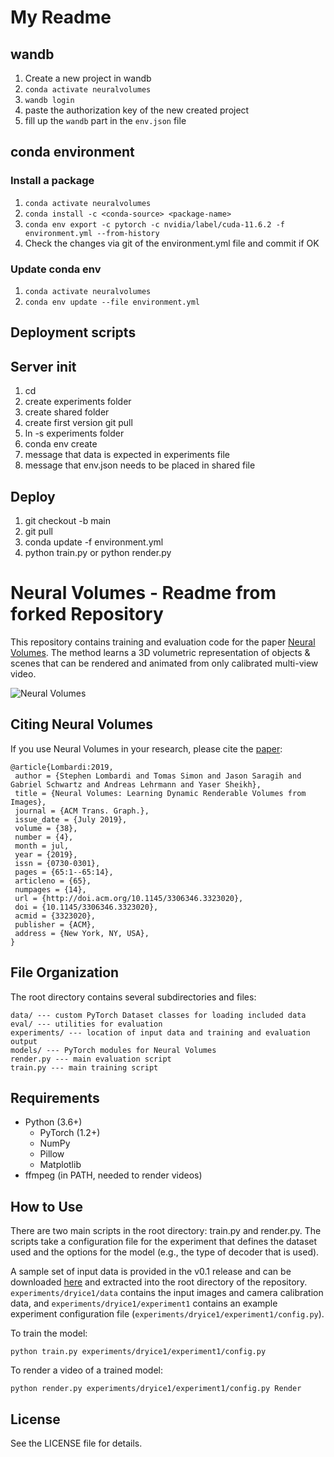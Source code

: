 # My Readme

## wandb
1. Create a new project in wandb
2. ```conda activate neuralvolumes```
3. ``` wandb login ```
4. paste the authorization key of the new created project
5. fill up the ``` wandb ``` part in the ``` env.json ``` file

## conda environment

### Install a package
1. ```conda activate neuralvolumes```
2. ```conda install -c <conda-source> <package-name>```
3. ```conda env export -c pytorch -c nvidia/label/cuda-11.6.2 -f environment.yml --from-history```
4. Check the changes via git of the environment.yml file and commit if OK

### Update conda env

1. ```conda activate neuralvolumes```
2. ```conda env update --file environment.yml```

## Deployment scripts

## Server init
1. cd <path>
2. create experiments folder
3. create shared folder
4. create first version git pull
5. ln -s experiments folder
6. conda env create
7. message that data is expected in experiments file
8. message that env.json needs to be placed in shared file

## Deploy
1. git checkout -b main
2. git pull
3. conda update -f environment.yml
4. python train.py or python render.py

# Neural Volumes - Readme from forked Repository

This repository contains training and evaluation code for the paper 
[Neural Volumes](https://arxiv.org/abs/1906.07751). The method learns a 3D
volumetric representation of objects & scenes that can be rendered and animated
from only calibrated multi-view video.

![Neural Volumes](representativeimage.jpg)

## Citing Neural Volumes

If you use Neural Volumes in your research, please cite the [paper](https://arxiv.org/abs/1906.07751):
```
@article{Lombardi:2019,
 author = {Stephen Lombardi and Tomas Simon and Jason Saragih and Gabriel Schwartz and Andreas Lehrmann and Yaser Sheikh},
 title = {Neural Volumes: Learning Dynamic Renderable Volumes from Images},
 journal = {ACM Trans. Graph.},
 issue_date = {July 2019},
 volume = {38},
 number = {4},
 month = jul,
 year = {2019},
 issn = {0730-0301},
 pages = {65:1--65:14},
 articleno = {65},
 numpages = {14},
 url = {http://doi.acm.org/10.1145/3306346.3323020},
 doi = {10.1145/3306346.3323020},
 acmid = {3323020},
 publisher = {ACM},
 address = {New York, NY, USA},
}
```

## File Organization

The root directory contains several subdirectories and files:
```
data/ --- custom PyTorch Dataset classes for loading included data
eval/ --- utilities for evaluation
experiments/ --- location of input data and training and evaluation output
models/ --- PyTorch modules for Neural Volumes
render.py --- main evaluation script
train.py --- main training script
```

## Requirements

* Python (3.6+)
  * PyTorch (1.2+)
  * NumPy
  * Pillow
  * Matplotlib
* ffmpeg (in PATH, needed to render videos)

## How to Use

There are two main scripts in the root directory: train.py and render.py. The
scripts take a configuration file for the experiment that defines the dataset
used and the options for the model (e.g., the type of decoder that is used).

A sample set of input data is provided in the v0.1 release and can be
downloaded
[here](https://github.com/facebookresearch/neuralvolumes/releases/download/v0.1/experiments.tar.gz)
and extracted into the root directory of the repository.
`experiments/dryice1/data` contains the input images and camera calibration
data, and `experiments/dryice1/experiment1` contains an example experiment
configuration file (`experiments/dryice1/experiment1/config.py`).

To train the model:
```
python train.py experiments/dryice1/experiment1/config.py
```

To render a video of a trained model:
```
python render.py experiments/dryice1/experiment1/config.py Render
```

## License

See the LICENSE file for details.
